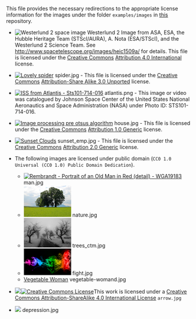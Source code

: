 This file provides the necessary redirections to the appropriate license
information for the images under the folder `examples/images` in
[this](https://github.com/arrayfire/assets) repository.

* <img width="128" alt="Westerlund 2 space image" src="westerlund.jpg"> Westerlund 2 Image from ASA, ESA, the Hubble Heritage Team (STScI/AURA), A. Nota (ESA/STScI), and the Westerlund 2 Science Team. See
http://www.spacetelescope.org/images/heic1509a/ for details. This file is licensed under the [Creative Commons](https://en.wikipedia.org/wiki/Creative_Commons) [Attribution 4.0 International](https://creativecommons.org/licenses/by/4.0/) license.

* <a title="By Power3d (Own work) [CC BY-SA 3.0 (http://creativecommons.org/licenses/by-sa/3.0) or GFDL (http://www.gnu.org/copyleft/fdl.html)], via Wikimedia Commons" href="https://commons.wikimedia.org/wiki/File%3ALovely_spider.jpeg"><img width="128" alt="Lovely spider" src="https://upload.wikimedia.org/wikipedia/commons/thumb/b/b3/Lovely_spider.jpeg/512px-Lovely_spider.jpeg"/></a> spider.jpg - This file is licensed under the [Creative Commons](https://en.wikipedia.org/wiki/Creative_Commons) [Attribution-Share Alike 3.0 Unported](https://creativecommons.org/licenses/by-sa/3.0/deed.en) license.
* <a title="By NASA [Public domain], via Wikimedia Commons" href="https://commons.wikimedia.org/wiki/File:ISS_from_Atlantis_-_Sts101-714-016.jpg"><img width="128" alt="ISS from Atlantis - Sts101-714-016" src="https://upload.wikimedia.org/wikipedia/commons/thumb/a/a9/ISS_from_Atlantis_-_Sts101-714-016.jpg/512px-ISS_from_Atlantis_-_Sts101-714-016.jpg"/></a> atlantis.png - This image or video was catalogued by Johnson Space Center of the United States National Aeronautics and Space Administration (NASA) under Photo ID: STS101-714-016. 
* <a title="By http://www.freephotos.lu/ [CC BY 1.0 (http://creativecommons.org/licenses/by/1.0)], via Wikimedia Commons" href="https://commons.wikimedia.org/wiki/File:Image_processing_pre_otsus_algorithm.jpg"><img width="128" alt="Image processing pre otsus algorithm" src="https://upload.wikimedia.org/wikipedia/commons/thumb/4/4b/Image_processing_pre_otsus_algorithm.jpg/512px-Image_processing_pre_otsus_algorithm.jpg"/></a> house.jpg - This file is licensed under the [Creative Commons](https://en.wikipedia.org/wiki/Creative_Commons) [Attribution 1.0 Generic](https://creativecommons.org/licenses/by/1.0/deed.en) license.
* <a title="By RonAlmog, (Flickr page) [CC BY 2.0 (http://creativecommons.org/licenses/by/2.0)], via Wikimedia Commons" href="https://commons.wikimedia.org/wiki/File%3ASunset_Clouds.jpg"><img width="128" alt="Sunset Clouds" src="https://upload.wikimedia.org/wikipedia/commons/thumb/8/8d/Sunset_Clouds.jpg/512px-Sunset_Clouds.jpg"/></a> sunset\_emp.jpg - This file is licensed under the [Creative Commons](https://en.wikipedia.org/wiki/Creative_Commons) [Attribution 2.0 Generic](https://creativecommons.org/licenses/by/2.0/deed.en) license.
* The following images are licensed under public domain (`CC0 1.0 Universal (CC0 1.0) Public Domain Dedication`).
    - <a href="https://commons.wikimedia.org/wiki/File:Rembrandt_-_Portrait_of_an_Old_Man_in_Red_(detail)_-_WGA19183.jpg"><img width="128" alt="Rembrandt - Portrait of an Old Man in Red (detail) - WGA19183" src="https://upload.wikimedia.org/wikipedia/commons/thumb/0/03/Rembrandt_-_Portrait_of_an_Old_Man_in_Red_%28detail%29_-_WGA19183.jpg/256px-Rembrandt_-_Portrait_of_an_Old_Man_in_Red_%28detail%29_-_WGA19183.jpg"/></a> man.jpg
    - <a title="CC0 Public Domain" href="https://pixabay.com/en/grove-of-trees-field-meadow-nature-359532/"><img width="128" src="https://raw.githubusercontent.com/arrayfire/assets/master/examples/images/nature.jpg"/></a> nature.jpg
    - <a title="CC0 Public Domain" href="https://pixabay.com/en/winter-road-black-and-white-84303/"><img width="128" src="https://raw.githubusercontent.com/arrayfire/assets/master/examples/images/trees_ctm.jpg"/></a> trees\_ctm.jpg
    - <a title="CC0 Public Domain" href="https://pixabay.com/en/smoke-colors-wallpaper-662747/"><img width="128" src="https://raw.githubusercontent.com/arrayfire/assets/master/examples/images/fight.jpg"/></a> fight.jpg
    - <a title="Public Domain Image" href="http://www.publicdomainpictures.net/view-image.php?image=15048">Vegetable Woman</a> vegetable-womand.jpg
* <img width="128" src="http://9prady9.github.io/sketches/liz.jpg"/><a rel="license" href="http://creativecommons.org/licenses/by-sa/4.0/"><img alt="Creative Commons License" style="border-width:0" src="https://i.creativecommons.org/l/by-sa/4.0/88x31.png" /></a>This work is licensed under a <a rel="license" href="http://creativecommons.org/licenses/by-sa/4.0/">Creative Commons Attribution-ShareAlike 4.0 International License</a> `arrow.jpg`

* <a title="Brain Scan" href="https://www.nih.gov/news-events/nih-research-matters/brain-scan-may-predict-best-depression-treatment"><img width="128" src="https://www.nih.gov/sites/default/files/styles/floated_media_breakpoint-large/public/news-events/research-matters/2013/20130624-depression.jpg?itok=r5ZwIG-C&timestamp=1431634237"/></a> depression.jpg
